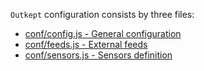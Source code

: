 `Outkept` configuration consists by three files:

* [conf/config.js - General configuration](configuration/system)
* [conf/feeds.js - External feeds](configuration/feeds)
* [conf/sensors.js - Sensors definition](configuration/sensors)

[meta:title]: <> (Configuration)
